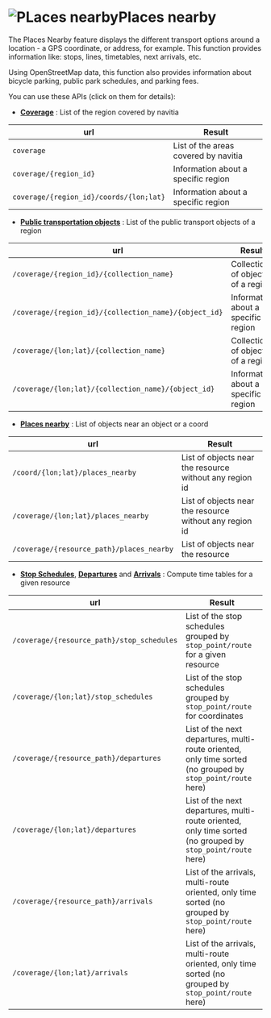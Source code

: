 <a name="nearby"></a>![PLaces nearby](/images/places_nearby.png)Places nearby
==================================

The Places Nearby feature displays the different transport options around a location - a GPS coordinate, 
or address, for example. This function provides information like: stops, lines, timetables, 
next arrivals, etc. 

Using OpenStreetMap data, this function also provides information about bicycle parking, public park schedules, and parking fees.

You can use these APIs (click on them for details):

-   **[Coverage](#coverage)** : List of the region covered by navitia

| url | Result |
|----------------------------------------------|-------------------------------------|
| `coverage`                              | List of the areas covered by navitia|
| `coverage/{region_id}`                  | Information about a specific region |
| `coverage/{region_id}/coords/{lon;lat}` | Information about a specific region |

-   **[Public transportation objects](#pt-ref)** : List of the public transport
    objects of a region

| url | Result |
|---------------------------------------------------------|-------------------------------------|
| `/coverage/{region_id}/{collection_name}`               | Collection of objects of a region   |
| `/coverage/{region_id}/{collection_name}/{object_id}`   | Information about a specific region |
| `/coverage/{lon;lat}/{collection_name}`                 | Collection of objects of a region   |
| `/coverage/{lon;lat}/{collection_name}/{object_id}`     | Information about a specific region |

-   **[Places nearby](#places-nearby)** : List of objects near an object or a coord

| url | Result |
|------------------------------------------------|-----------------------------------------------------------|
| `/coord/{lon;lat}/places_nearby`           | List of objects near the resource without any region id   |
| `/coverage/{lon;lat}/places_nearby`        | List of objects near the resource without any region id   |
| `/coverage/{resource_path}/places_nearby`  | List of objects near the resource                         |

-   **[Stop Schedules](#stop-schedules)**, **[Departures](#departures)** and **[Arrivals](#arrivals)** : 
Compute time tables for a given resource

| url | Result |
|-------------------------------------------------|---------------------------------------------------------------------------------------------------------------|
| `/coverage/{resource_path}/stop_schedules`  | List of the stop schedules grouped by ``stop_point/route`` for a given resource                               |
| `/coverage/{lon;lat}/stop_schedules`        | List of the stop schedules grouped by ``stop_point/route`` for coordinates                                    |
| `/coverage/{resource_path}/departures`      | List of the next departures, multi-route oriented, only time sorted (no grouped by ``stop_point/route`` here) |
| `/coverage/{lon;lat}/departures`            | List of the next departures, multi-route oriented, only time sorted (no grouped by ``stop_point/route`` here) |
| `/coverage/{resource_path}/arrivals`        | List of the arrivals, multi-route oriented, only time sorted (no grouped by ``stop_point/route`` here)        |
| `/coverage/{lon;lat}/arrivals`              | List of the arrivals, multi-route oriented, only time sorted (no grouped by ``stop_point/route`` here)        |


